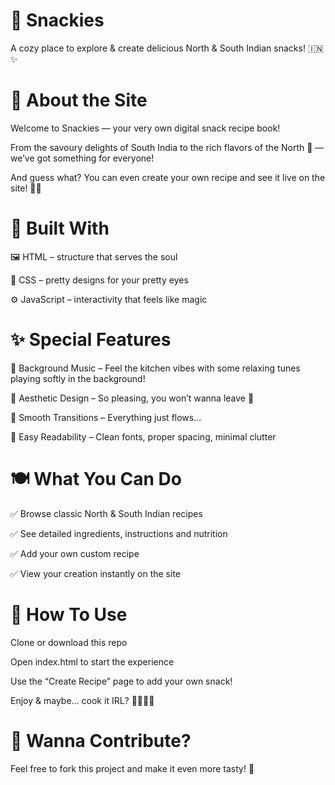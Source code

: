 # 🍲 Snackies
A cozy place to explore & create delicious North & South Indian snacks! 🇮🇳✨

# 🌟 About the Site
Welcome to Snackies — your very own digital snack recipe book!

From the savoury delights of South India to the rich flavors of the North 🧈 — we’ve got something for everyone!

And guess what? You can even create your own recipe and see it live on the site! 📝💡

# 🔧 Built With
🖼️ HTML – structure that serves the soul

🎨 CSS – pretty designs for your pretty eyes

⚙️ JavaScript – interactivity that feels like magic

# ✨ Special Features
🎵 Background Music – Feel the kitchen vibes with some relaxing tunes playing softly in the background!

🎨 Aesthetic Design – So pleasing, you won’t wanna leave 💅

💫 Smooth Transitions – Everything just flows...

📖 Easy Readability – Clean fonts, proper spacing, minimal clutter

# 🍽️ What You Can Do
✅ Browse classic North & South Indian recipes

✅ See detailed ingredients, instructions and nutrition

✅ Add your own custom recipe 

✅ View your creation instantly on the site

# 🚀 How To Use
Clone or download this repo

Open index.html to start the experience

Use the “Create Recipe” page to add your own snack!

Enjoy & maybe… cook it IRL? 👩‍🍳👨‍🍳

# 🧁 Wanna Contribute?
Feel free to fork this project and make it even more tasty! 🍬
